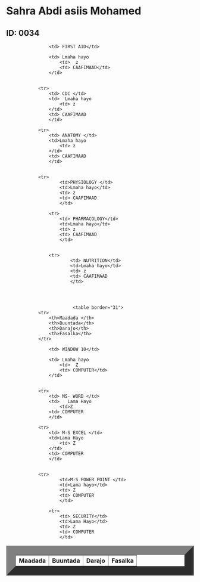 
<html>
    <title> Natiijo</title>
    <head>
        <link rel="stylesheet" href="table.css"/>
        <body>  
            <h1> Sahra Abdi asiis Mohamed</h1>
            <h2> ID: 0034</h2>
            <table border="25">
                <tr>
                    <th>Maadada </th>
                    <th>Buuntada</th>
                    <th>Darajo</th>
                    <th>Fasalka</th>
                </tr>
                
                    <td> FIRST AID</td>
                   
                    <td> Lmaha hayo
                        <td>  z
                        <td> CAAFIMAAD</td>
                    </td>
                
            
                <tr>
                    <td> CDC </td>
                    <td>  Lmaha hayo
                        <td> z  
                    </td>
                    <td> CAAFIMAAD
                    </td>
                
                <tr>               
                    <td> ANATOMY </td>
                    <td>Lmaha hayo 
                        <td> z
                    </td>
                    <td> CAAFIMAAD
                    </td>
                
               
                <tr>
                        <td>PHYSIOLOGY </td>
                        <td>Lmaha hayo</td>
                        <td> z
                        <td> CAAFIMAAD
                        </td>
                    
                    <tr>
                        <td> PHARMACOLOGY</td>
                        <td>Lmaha hayo</td>
                        <td> z
                        <td> CAAFIMAAD
                        </td>
                
                    
                    <tr>
                            <td> NUTRITION</td>
                            <td>Lmaha hayo</td>
                            <td> z
                            <td> CAAFIMAAD
                            </td> 
                            
                       
                          

                             <table border="31">
                <tr>
                    <th>Maadada </th>
                    <th>Buuntada</th>
                    <th>Darajo</th>
                    <th>Fasalka</th>
                </tr>
                
                    <td> WINDOW 10</td>
                   
                    <td> Lmaha hayo
                        <td>  Z
                        <td> COMPUTER</td>
                    </td>
                
            
                <tr>
                    <td> MS- WORD </td>
                    <td>   Lama Hayo
                        <td>Z
                    <td> COMPUTER
                    </td>
                
                <tr>
                    <td> M-S EXCEL </td>
                    <td>Lama Hayo  
                        <td> Z
                    </td>
                    <td> COMPUTER
                    </td>
                
               
                <tr>
                        <td>M-S POWER POINT </td>
                        <td>Lama hayo</td>
                        <td> Z
                        <td> COMPUTER
                        </td>
                    
                    <tr>
                        <td> SECURITY</td>
                        <td>Lama Hayo</td>
                        <td> Z
                        <td> COMPUTER
                        </td>
                    






                        
